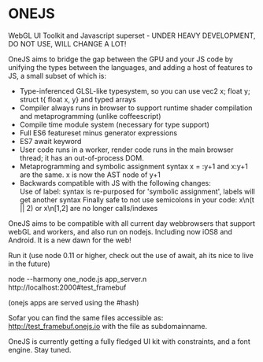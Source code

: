 ONEJS
=====

WebGL UI Toolkit and Javascript superset - UNDER HEAVY DEVELOPMENT, DO NOT USE, WILL CHANGE A LOT!

OneJS aims to bridge the gap between the GPU and your JS code by unifying the types between the languages, and adding a host of features to JS, a small subset of which is:

- Type-inferenced GLSL-like typesystem, so you can use vec2 x; float y; struct t{ float x, y} and typed arrays
- Compiler always runs in browser to support runtime shader compilation and metaprogramming (unlike coffeescript)
- Compile time module system (necessary for type support)
- Full ES6 featureset minus generator expressions
- ES7 await keyword
- User code runs in a worker, render code runs in the main browser thread; it has an out-of-process DOM. 
- Metaprogramming and symbolic assignment syntax x = :y+1 and x:y+1 are the same. x is now the AST node of y+1
- Backwards compatible with JS with the following changes:  
  Use of label: syntax is re-purposed for 'symbolic assignment', labels will get another syntax
  Finally safe to not use semicolons in your code: x\n(t || 2) or x\n[1,2] are no longer calls/indexes

OneJS aims to be compatible with all current day webbrowsers that support webGL and workers, and also run on nodejs.
Including now iOS8 and Android. It is a new dawn for the web!

Run it (use node 0.11 or higher, check out the use of await, ah its nice to live in the future)

node --harmony one_node.js app_server.n
http://localhost:2000#test_framebuf

(onejs apps are served using the #hash)

Sofar you can find the same files accessible as: http://test_framebuf.onejs.io with the file as subdomainname.

OneJS is currently getting a fully fledged UI kit with constraints, and a font engine. Stay tuned.
